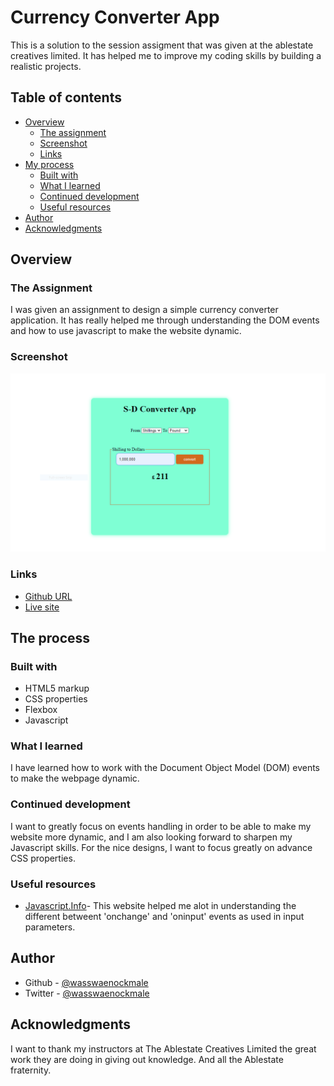 # Currency Converter App

This is a solution to the session assigment that was given at the ablestate creatives limited. It has helped me to improve my coding skills by building a realistic projects. 

## Table of contents

- [Overview](#overview)
  - [The assignment](#the-assignment)
  - [Screenshot](#screenshot)
  - [Links](#links)
- [My process](#my-process)
  - [Built with](#built-with)
  - [What I learned](#what-i-learned)
  - [Continued development](#continued-development)
  - [Useful resources](#useful-resources)
- [Author](#author)
- [Acknowledgments](#acknowledgments)

## Overview

### The Assignment

I was given an assignment to design a simple currency converter application. It has really helped me through understanding the DOM events and how to use javascript to make the website dynamic.
### Screenshot

![](./media/image/final_converter_application.PNG) 

### Links

- [Github URL](https://github.com/wasswaenockmale/javascript-sessions/tree/main/Projects/shillingsToDollar)
- [Live site](https://shilling-to-dollars-application-git-main-wasswaenockmale.vercel.app/)

## The process
### Built with

- HTML5 markup
- CSS properties
- Flexbox
- Javascript

### What I learned

I have learned how to work with the Document Object Model (DOM) events to make the webpage dynamic. 

### Continued development
I want to greatly focus on events handling in order to be able to make my website more dynamic, and I am also looking forward to sharpen my Javascript skills. For the nice designs, I want to focus greatly on advance CSS properties.

### Useful resources

- [Javascript.Info](https://javascript.info/events-change-input)- This website helped me alot in understanding the different betweent 'onchange' and 'oninput' events as used in input parameters.

## Author

- Github - [@wasswaenockmale](https://github.com/wasswaenockmale)
- Twitter - [@wasswaenockmale](https://twitter.com/wasswaenockmale)

## Acknowledgments

I want to thank my instructors at The Ablestate Creatives Limited the great work they are doing in giving out knowledge. And all the Ablestate fraternity.